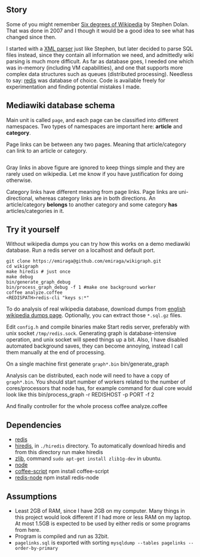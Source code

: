 Story
-----

Some of you might remember [Six degrees of Wikipedia](http://www.netsoc.tcd.ie/~mu/wiki/) by Stephen Dolan. That was done in 2007 and I though it would be a good idea to see what has changed since then.

I started with a [XML parser](https://github.com/emiraga/wikigraph/blob/f4ee89d28efc93f4b44d7ccea4b036aa3db806f6/xmlparse.py) just like Stephen, but later decided to parse SQL files instead, since they contain all information we need, and admittedly wiki parsing is much more difficult. As far as database goes, I needed one which was in-memory (including VM capabilities), and one that supports more complex data structures such as queues (distributed processing). Needless to say: [redis](http://redis.io/) was database of choice. Code is available freely for experimentation and finding potential mistakes I made.

Mediawiki database schema
-------------------------

Main unit is called `page`, and each page can be classified into different namespaces. Two types of namespaces are important here: **article** and **category**.

Page links can be between any two pages. Meaning that article/category can link to an article or category. 


<img src="http://i.imgur.com/dJlSF.png" alt="" title="Hosted by imgur.com" />

Gray links in above figure are ignored to keep things simple and they are rarely used on wikipedia. Let me know if you have justification for doing otherwise.

Category links have different meaning from page links. Page links are uni-directional, whereas category links are in both directions. An article/category **belongs** to another category and some category **has** articles/categories in it.

Try it yourself
---------------

Without wikipedia dumps you can try how this works on a demo mediawiki database.
Run a redis server on a localhost and default port.

	git clone https://emiraga@github.com/emiraga/wikigraph.git
	cd wikigraph
	make hiredis # just once
	make debug
	bin/generate_graph_debug
	bin/process_graph_debug -f 1 #make one background worker
	coffee analyze.coffee
	<REDISPATH>redis-cli "keys s:*"

To do analysis of real wikipedia database, download dumps from [english wikipedia dumps page](http://dumps.wikimedia.org/enwiki/).  Optionally, you can extract those `*.sql.gz` files.

Edit `config.h` and compile binaries
    make
Start redis server, preferably with unix socket `/tmp/redis.sock`. Generating graph is database-intensive operation, and unix socket will speed things up a bit. Also, I have disabled automated background saves, they can become annoying, instead I call them manually at the end of processing.

On a single machine first generate `graph*.bin`
    bin/generate_graph

Analysis can be distributed, each node will need to have a copy of `graph*.bin`. You should start number of workers related to the number of cores/processors that node has, for example command for dual core would look like this
    bin/process_graph -r REDISHOST -p PORT -f 2

And finally controller for the whole process
    coffee analyze.coffee

Dependencies
------------
* [redis](http://redis.io/)
* [hiredis](https://github.com/antirez/hiredis), in `./hiredis` directory. To automatically download hiredis and from this directory run
      make hiredis
* [zlib](http://zlib.net/), command `sudo apt-get install zlib1g-dev` in ubuntu.
* [node](https://github.com/ry/node)
* [coffee-script](http://jashkenas.github.com/coffee-script/)
      npm install coffee-script
* [redis-node](https://github.com/bnoguchi/redis-node)
      npm install redis-node

Assumptions
-----------
* Least 2GB of RAM, since I have 2GB on my computer. Many things in this project would look different if I had more or less RAM on my laptop.
  At most 1.5GB is expected to be used by either redis or some programs from here.
* Program is compiled and run as 32bit.
* `pagelinks.sql` is exported with sorting `mysqldump --tables pagelinks --order-by-primary`


